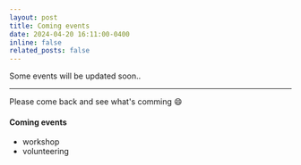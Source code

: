 ```yaml
---
layout: post
title: Coming events
date: 2024-04-20 16:11:00-0400
inline: false
related_posts: false
---
```


Some events will be updated soon..

***

Please come back and see what's comming :smile:
#### Coming events

<ul>
    <li>workshop</li>
    <li>volunteering</li>
</ul>

